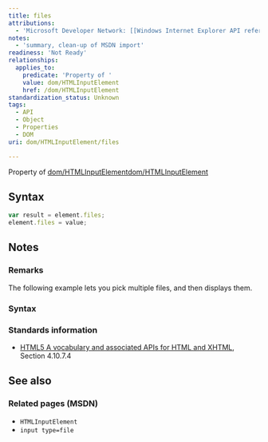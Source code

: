 ```yaml
---
title: files
attributions:
  - 'Microsoft Developer Network: [[Windows Internet Explorer API reference](http://msdn.microsoft.com/en-us/library/ie/hh828809%28v=vs.85%29.aspx) Article]'
notes:
  - 'summary, clean-up of MSDN import'
readiness: 'Not Ready'
relationships:
  applies_to:
    predicate: 'Property of '
    value: dom/HTMLInputElement
    href: /dom/HTMLInputElement
standardization_status: Unknown
tags:
  - API
  - Object
  - Properties
  - DOM
uri: dom/HTMLInputElement/files

---
```

Property of [dom/HTMLInputElement](/dom/HTMLInputElement)[dom/HTMLInputElement](/dom/HTMLInputElement)

## <span>Syntax</span>

``` js
var result = element.files;
element.files = value;
```

## <span>Notes</span>

### <span>Remarks</span>

The following example lets you pick multiple files, and then displays them.

### <span>Syntax</span>

### <span>Standards information</span>

-   [HTML5 A vocabulary and associated APIs for HTML and XHTML](http://go.microsoft.com/fwlink/p/?linkid=221374), Section 4.10.7.4

## <span>See also</span>

### <span>Related pages (MSDN)</span>

-   `HTMLInputElement`
-   `input type=file`
